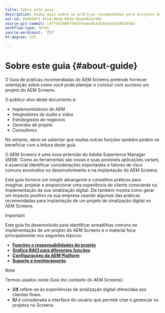 ```yaml
---
title: Sobre este guia
description: Saiba mais sobre as práticas recomendadas para projetos do AEM Screens para planejar e executar projetos, desde o resumo estratégico e de design até a implantação e após o suporte.
exl-id: b6db6df1-9fe4-40a6-88a9-9baed41a7492
source-git-commit: cdff56f0807f6d5fea4a4b1d545aecb1e80245bb
workflow-type: tm+mt
source-wordcount: '257'
ht-degree: 32%

---
```


# Sobre este guia {#about-guide}

O Guia de práticas recomendadas do AEM Screens pretende fornecer orientação sobre como você pode planejar e concluir com sucesso um projeto do AEM Screens.

O público-alvo deste documento é:

* *Implementadores do AEM*
* *Integradores de áudio e vídeo*
* *Estrategistas de negócios*
* *Gerentes de projeto*
* *Consultores*

No entanto, deve-se salientar que muitas outras funções também podem se beneficiar com a leitura deste guia.

O AEM Screens é uma nova extensão do Adobe Experience Manager (AEM). Como as ferramentas são novas e suas possíveis aplicações variam, é essencial identificar considerações importantes e fatores de risco comuns envolvidos no desenvolvimento e na implantação do AEM Screens.

Este guia fornece um insight abrangente e conselhos práticos para imaginar, projetar e proporcionar uma experiência do cliente consciente na implementação da sua sinalização digital. Ele também mostra como gerar um impacto positivo na sua empresa usando algumas das práticas recomendadas para implantação de um projeto de sinalização digital no AEM Screens.

>[!IMPORTANT]
>
> Este guia foi desenvolvido para identificar armadilhas comuns na implementação de um projeto do AEM Screens e o material foca principalmente nos seguintes tópicos:
>
> * **[Funções e responsabilidades do projeto](roles-responsibilities.md)**
> * **[Gráfico RACI para diferentes funções](roles-responsibilities.md#raci-chart)**
> * **[Configurações da AEM Platform](aem-platform-configurations.md)**
> * **[Suporte e monitoramento](support-monitoring.md)**

>[!NOTE]
>
> Termos usados neste Guia (no contexto do AEM Screens):
>
> * **UX** refere-se às experiências de sinalização digital oferecidas aos clientes finais.
> * **IU** é considerada a interface do usuário que permite criar e gerenciar os projetos no Screens.
